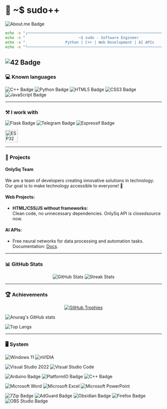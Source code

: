 # 👾 ~$ sudo++

![About.me Badge](https://img.shields.io/badge/About.me-333?logo=aboutdotme&logoColor=fff&style=flat-square)

```bash
echo -e "┌──────────────────────────────────────────────────────────────────────────────┐"
echo -e "                        ~$ sudo - Software Engineer                             "
echo -e "                  Python | C++ | Web Development | AI APIs                      "
echo -e "└──────────────────────────────────────────────────────────────────────────────┘"
```
![42 Badge](https://img.shields.io/badge/42-000?logo=42&logoColor=fff&style=flat-square)
---

### 💻 Known languages

![C++ Badge](https://img.shields.io/badge/C%2B%2B-00599C?logo=cplusplus&logoColor=fff&style=flat-square)
![Python Badge](https://img.shields.io/badge/Python-3776AB?logo=python&logoColor=fff&style=flat-square)
![HTML5 Badge](https://img.shields.io/badge/HTML5-E34F26?logo=html5&logoColor=fff&style=flat-square)
![CSS3 Badge](https://img.shields.io/badge/CSS3-1572B6?logo=css3&logoColor=fff&style=flat-square)
![JavaScript Badge](https://img.shields.io/badge/JavaScript-F7DF1E?logo=javascript&logoColor=000&style=flat-square)

---

### ⚒️ I work with

![Flask Badge](https://img.shields.io/badge/Flask-000?logo=flask&logoColor=fff&style=flat-square)
![Telegram Badge](https://img.shields.io/badge/Telegram-26A5E4?logo=telegram&logoColor=fff&style=flat-square)
![Espressif Badge](https://img.shields.io/badge/Espressif-E7352C?logo=espressif&logoColor=fff&style=flat-square)

<p>
  <!-- ESP32 Icon -->
  <a href="https://espressif.com/" target="_blank"><img src="https://joy-it.net/files/files/Produkte/SBC-NodeMCU-ESP32/SBC-NodeMCU-ESP32-01.png" alt="ESP32" width="40" height="40"/></a>
</p>

---

### 🌟 Projects
#### OnlySq Team
We are a team of developers creating innovative solutions in technology. Our goal is to make technology accessible to everyone! 🚀

#### Web Projects:
- **HTML/CSS/JS without frameworks:**  
  Clean code, no unnecessary dependencies. OnlySq API is closedsource now.

#### AI APIs:
- Free neural networks for data processing and automation tasks.  
  Documentation: [Docs](https://docs.onlysq.ru).

---

### 📊 GitHub Stats
<p align="center">
  <img src="https://github-readme-stats.vercel.app/api?username=xNoBanOnlyZXC&show_icons=true&theme=radical&include_all_commits=true&count_private=true" alt="GitHub Stats" />
  <img src="https://github-readme-streak-stats.herokuapp.com/?user=xNoBanOnlyZXC&theme=radical" alt="Streak Stats" />
</p>

---

### 🏆 Achievements
<p align="center">
  <a href="https://github.com/xNoBanOnlyZXC">
    <img src="https://github-profile-trophy.vercel.app/?username=xNoBanOnlyZXC&theme=onedark" alt="GitHub Trophies" />
  </a>
</p>

![Anurag's GitHub stats](https://github-readme-stats.vercel.app/api?username=xnobanonlyzxc&show_icons=true&theme=dark)

![Top Langs](https://github-readme-stats.vercel.app/api/top-langs/?username=xnobanonlyzxc&langs_count=5&layout=donut&show_icons=true&theme=dark)

---

### 🖥️ System

![Windows 11](https://img.shields.io/badge/Windows%2011-%230079d5.svg?style=for-the-badge&logo=Windows%2011&logoColor=white)
![nVIDIA](https://img.shields.io/badge/nVIDIA-%2376B900.svg?style=for-the-badge&logo=nVIDIA&logoColor=white)

![Visual Studio 2022](https://img.shields.io/badge/Visual_Studio-5C2D91?style=for-the-badge&logo=visual%20studio&logoColor=white)
![Visual Studio Code](https://img.shields.io/badge/VSCode-0078D4?style=for-the-badge&logo=visual%20studio%20code&logoColor=white)

![Arduino Badge](https://img.shields.io/badge/Arduino-00878F?logo=arduino&logoColor=fff&style=flat-square)
![PlatformIO Badge](https://img.shields.io/badge/PlatformIO-F5822A?logo=platformio&logoColor=fff&style=flat-square)
![C++ Badge](https://img.shields.io/badge/C%2B%2B-00599C?logo=cplusplus&logoColor=fff&style=flat-square)

![Microsoft Word](https://img.shields.io/badge/Microsoft_Word-2B579A?style=for-the-badge&logo=microsoft-word&logoColor=white)
![Microsoft Excel](https://img.shields.io/badge/Microsoft_Excel-217346?style=for-the-badge&logo=microsoft-excel&logoColor=white)
![Microsoft PowerPoint](https://img.shields.io/badge/Microsoft_PowerPoint-B7472A?style=for-the-badge&logo=microsoft-powerpoint&logoColor=white)

![7Zip Badge](https://img.shields.io/badge/7Zip-000?logo=7zip&logoColor=fff&style=flat-square)
![AdGuard Badge](https://img.shields.io/badge/AdGuard-68BC71?logo=adguard&logoColor=fff&style=flat-square)
![Obsidian Badge](https://img.shields.io/badge/Obsidian-7C3AED?logo=obsidian&logoColor=fff&style=flat-square)
![Firefox Badge](https://img.shields.io/badge/Firefox-FF7139?logo=firefox&logoColor=fff&style=flat-square)
![OBS Studio Badge](https://img.shields.io/badge/OBS%20Studio-302E31?logo=obsstudio&logoColor=fff&style=flat-square)

<!-- © 2025 ~$ sudo++, OnlySq Team. -->
